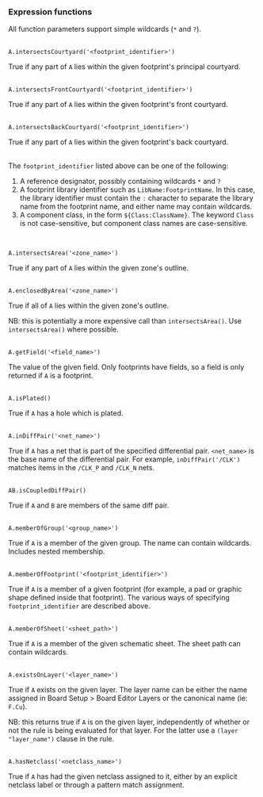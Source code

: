 ### Expression functions

All function parameters support simple wildcards (`*` and `?`).
<br><br>

    A.intersectsCourtyard('<footprint_identifier>')
True if any part of `A` lies within the given footprint's principal courtyard.
<br><br>

    A.intersectsFrontCourtyard('<footprint_identifier>')
True if any part of `A` lies within the given footprint's front courtyard.
<br><br>

    A.intersectsBackCourtyard('<footprint_identifier>')
True if any part of `A` lies within the given footprint's back courtyard.
<br><br>

The `footprint_identifier` listed above can be one of the following:

1. A reference designator, possibly containing wildcards `*` and `?`
2. A footprint library identifier such as `LibName:FootprintName`. In this case,
   the library identifier must contain the `:` character to separate the library
   name from the footprint name, and either name may contain wildcards.
3. A component class, in the form `${Class:ClassName}`.  The keyword `Class` is not
   case-sensitive, but component class names are case-sensitive.

<br>

    A.intersectsArea('<zone_name>')
True if any part of `A` lies within the given zone's outline.
<br><br>

    A.enclosedByArea('<zone_name>')
True if all of `A` lies within the given zone's outline.

NB: this is potentially a more expensive call than `intersectsArea()`.  Use `intersectsArea()`
where possible.
<br><br>

    A.getField('<field_name>')
The value of the given field. Only footprints have fields, so a field is only returned if
`A` is a footprint.
<br><br>

    A.isPlated()
True if `A` has a hole which is plated.
<br><br>

    A.inDiffPair('<net_name>')
True if `A` has a net that is part of the specified differential pair.
`<net_name>` is the base name of the differential pair.  For example, `inDiffPair('/CLK')`
matches items in the `/CLK_P` and `/CLK_N` nets.
<br><br>

    AB.isCoupledDiffPair()
True if `A` and `B` are members of the same diff pair.
<br><br>

    A.memberOfGroup('<group_name>')
True if `A` is a member of the given group. The name can contain wildcards.
Includes nested membership.
<br><br>

    A.memberOfFootprint('<footprint_identifier>')
True if `A` is a member of a given footprint (for example, a pad or graphic shape defined
inside that footprint).  The various ways of specifying `footprint_identifier` are described above.
<br><br>

    A.memberOfSheet('<sheet_path>')
True if `A` is a member of the given schematic sheet. The sheet path can contain wildcards.
<br><br>

    A.existsOnLayer('<layer_name>')
True if `A` exists on the given layer.  The layer name can be
either the name assigned in Board Setup > Board Editor Layers or
the canonical name (ie: `F.Cu`).

NB: this returns true if `A` is on the given layer, independently
of whether or not the rule is being evaluated for that layer.
For the latter use a `(layer "layer_name")` clause in the rule.
<br><br>

    A.hasNetclass('<netclass_name>')
True if `A` has had the given netclass assigned to it, either by an explicit netclass label 
or through a pattern match assignment.
<br><br>

